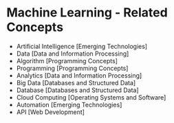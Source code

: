 # Machine Learning - Related Concepts

- Artificial Intelligence [Emerging Technologies]
- Data [Data and Information Processing]
- Algorithm [Programming Concepts]
- Programming [Programming Concepts]
- Analytics [Data and Information Processing]
- Big Data [Databases and Structured Data]
- Database [Databases and Structured Data]
- Cloud Computing [Operating Systems and Software]
- Automation [Emerging Technologies]
- API [Web Development]
